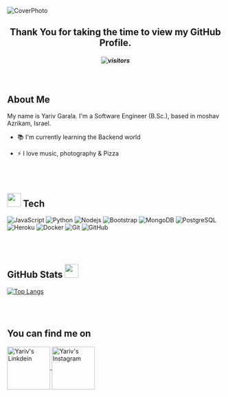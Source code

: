 <!--
**yariv1025/yariv1025** is a ✨ _special_ ✨ repository because its `README.md` (this file) appears on your GitHub profile.


Here are some ideas to get you started:

- 👨‍💻 I’m currently working on ...
- 💪🏼 Future Goals: Learn more technologies
- 📚 Learning everything about ... technologies
- 🌱 I’m currently learning ...
- 👯 I’m looking to collaborate on ...
- 🤔 I’m looking for help with ...
- 💬 Ask me about ...
- 📫 How to reach me: ...
- 😄 Pronouns: ...
- ⚡ Fun fact: ...
- 😉
- 🔭

https://algoritmim.co.il/tool-box/turn-your-github-into-your-calling-card/
https://github.com/coderjojo/creative-profile-readme
https://metrics.lecoq.io/
https://towardsdatascience.com/a-free-tool-to-take-your-github-profile-to-the-next-level-dd877a304d74
-->


![CoverPhoto](https://i.ibb.co/z40rKK4/Cover.png)


<!-- <h1 align="center"> Hi there <img src = "https://raw.githubusercontent.com/MartinHeinz/MartinHeinz/master/wave.gif" width = 50px>  I'm Yariv</h1> -->


<div align="center"size='20px'>
<h2> Thank You for taking the time to view my GitHub Profile.</h2>
</div>

<h5 align="center">

![visitors ](https://visitor-badge.glitch.me/badge?page_id=yariv1025)
</h5>

<br>

<h2> About Me </h2>
My name is Yariv Garala. I'm a Software Engineer (B.Sc.), based in moshav Azrikam, Israel.

- 📚 I'm currently learning the Backend world 

- ⚡ I love music, photography & Pizza

<br> <br> 

<h2><img src = "https://media2.giphy.com/media/QssGEmpkyEOhBCb7e1/giphy.gif?cid=ecf05e47a0n3gi1bfqntqmob8g9aid1oyj2wr3ds3mg700bl&rid=giphy.gif" width = 32px> Tech </h2>

![JavaScript](https://img.shields.io/badge/-JavaScript-black?style=flat-square&logo=javascript)
![Python](https://img.shields.io/badge/-Python-black?style=flat-square&logo=Python)
![Nodejs](https://img.shields.io/badge/-Nodejs-black?style=flat-square&logo=Node.js)
![Bootstrap](https://img.shields.io/badge/-Bootstrap-563D7C?style=flat-square&logo=bootstrap)
![MongoDB](https://img.shields.io/badge/-MongoDB-black?style=flat-square&logo=mongodb)
![PostgreSQL](https://img.shields.io/badge/-PostgreSQL-336791?style=flat-square&logo=postgresql)
![Heroku](https://img.shields.io/badge/-Heroku-430098?style=flat-square&logo=heroku)
![Docker](https://img.shields.io/badge/-Docker-black?style=flat-square&logo=docker)
![Git](https://img.shields.io/badge/-Git-black?style=flat-square&logo=git)
![GitHub](https://img.shields.io/badge/-GitHub-181717?style=flat-square&logo=github)


<br> <br> 

<h2> GitHub Stats <img src='https://media1.giphy.com/media/du3J3cXyzhj75IOgvA/giphy.gif?cid=ecf05e47x2g034i9pzwtzzsd3xgg2w9nr94t4tflbbgo3008&rid=giphy.gif' width='32px'> </h2>

[comment]: <> (![Metrics]&#40;https://metrics.lecoq.io/yariv1025?template=terminal&base.activity=0&base.repositories=0&base.metadata=0&languages=1&languages.limit=8&languages.colors=github&languages.threshold=0%25&config.timezone=Asia%2FJerusalem&#41;)

[![Top Langs](https://github-readme-stats.vercel.app/api/top-langs/?username=yariv1025&layout=compact)](https://github.com/anuraghazra/github-readme-stats)

[comment]: <> ([![Anurag's GitHub stats]&#40;https://github-readme-stats.vercel.app/api?username=yariv1025&#41;]&#40;https://github.com/anuraghazra/github-readme-stats&#41;)

<br> <br> 
<h2> You can find me on </h2>

<p>
<a href="https://www.linkedin.com/in/yarivga" rel="nofollow">
<img align="center" alt="Yariv's Linkdein" width="100px" src="https://camo.githubusercontent.com/6d6c8ca33e22a3be792706bf658adc4cf2fd996c018ec7b7446266db02b7de17/68747470733a2f2f696d672e736869656c64732e696f2f62616467652f4c696e6b6564696e2d3041363643323f7374796c653d666f722d7468652d6261646765266c6f676f3d4c696e6b6564696e266c6f676f436f6c6f723d7768697465" data-canonical-src="https://img.shields.io/badge/Linkedin-0A66C2?style=for-the-badge&amp;logo=Linkedin&amp;logoColor=white" style="max-width:100%;">
</a>


<a href="https://www.instagram.com/yariv1052/" rel="nofollow">
<img align="center" alt="Yariv's Instagram" width="100px" src="https://camo.githubusercontent.com/b3d4671768bd0f9b6c8f410a25a96e0c5a4d135208d8910461e986f97e7985ab/68747470733a2f2f696d672e736869656c64732e696f2f62616467652f496e7374616772616d2d4534343035463f7374796c653d666f722d7468652d6261646765266c6f676f3d696e7374616772616d266c6f676f436f6c6f723d7768697465" data-canonical-src="https://img.shields.io/badge/Instagram-E4405F?style=for-the-badge&amp;logo=instagram&amp;logoColor=white" style="max-width:100%;">
</a>
</p>